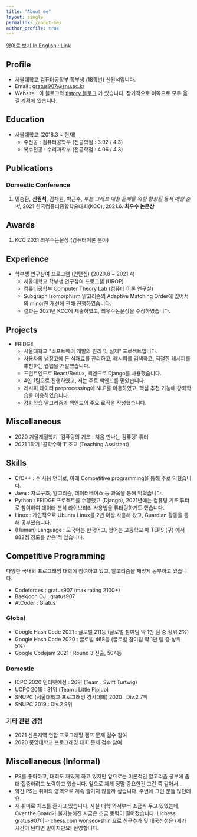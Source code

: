 ```yaml
---
title: "About me"
layout: single
permalink: /about-me/
author_profile: true
---
```

[영어로 보기 In English : Link](/about-me/eng/)
## Profile
- 서울대학교 컴퓨터공학부 학부생 (18학번) 신원석입니다.
- Email : gratus907@snu.ac.kr
- Website : 이 블로그와 [tistory 블로그](www.gratus907.com) 가 있습니다. 장기적으로 이쪽으로 모두 옮길 계획에 있습니다.

## Education
- 서울대학교 (2018.3 ~ 현재)
    - 주전공 : 컴퓨터공학부 (전공학점 : 3.92 / 4.3)
    - 복수전공 : 수리과학부 (전공학점 : 4.06 / 4.3)

## Publications 
### Domestic Conference
1. 민승환, **신원석**, 김채원, 박근수, *부분 그래프 매칭 문제를 위한 향상된 동적 매칭 순서*, 2021 한국컴퓨터종합학술대회(KCC), 2021.6. **최우수 논문상**

## Awards 
1. KCC 2021 최우수논문상 (컴퓨터이론 분야)

## Experience
- 학부생 연구참여 프로그램 (인턴십) (2020.8 ~ 2021.4)
    - 서울대학교 학부생 연구참여 프로그램 (UROP)
    - 컴퓨터공학부 Computer Theory Lab (컴퓨터 이론 연구실)
    - Subgraph Isomorphism 알고리즘의 Adaptive Matching Order에 있어서의 minor한 개선에 관해 진행하였습니다.
    - 결과는 2021년 KCC에 제출하였고, 최우수논문상을 수상하였습니다. 

## Projects
- FRIDGE 
    - 서울대학교 "소프트웨어 개발의 원리 및 실제" 프로젝트입니다.
    - 사용자의 냉장고에 든 식재료를 관리하고, 레시피를 검색하고, 적절한 레시피를 추천하는 웹앱을 개발했습니다.
    - 프런트엔드로 React/Redux, 백엔드로 Django를 사용했습니다.
    - 4인 1팀으로 진행하였고, 저는 주로 백엔드를 맡았습니다. 
    - 레시피 데이터 preprocessing에 NLP를 이용하였고, 핵심 추천 기능에 강화학습을 이용하였습니다. 
    - 강화학습 알고리즘과 백엔드의 주요 로직을 작성했습니다.

## Miscellaneous
- 2020 겨울계절학기 '컴퓨팅의 기초 : 처음 만나는 컴퓨팅' 튜터
- 2021 1학기 '공학수학 1' 조교 (Teaching Assistant)

## Skills
- C/C++ : 주 사용 언어로, 아래 Competitive programming을 통해 주로 익혔습니다. 
- Java : 자료구조, 알고리즘, 데이터베이스 등 과목을 통해 익혔습니다.
- Python : FRIDGE 프로젝트를 수행했고 (Django), 2021년에는 컴퓨팅 기초 튜터로 참여하여 데이터 분석 라이브러리 사용법을 튜터링하기도 했습니다.
- Linux : 개인적으로 Ubuntu Linux를 2년 이상 사용해 왔고, Guardian 활동을 통해 공부했습니다.
- (Human) Language : 모국어는 한국어고, 영어는 고등학교 때 TEPS (구) 에서 882점 정도를 받은 적 있습니다.

## Competitive Programming
다양한 국내외 프로그래밍 대회에 참여하고 있고, 알고리즘을 재밌게 공부하고 있습니다.
- Codeforces : gratus907 (max rating 2100+)
- Baekjoon OJ : gratus907
- AtCoder : Gratus 

### Global
- Google Hash Code 2021 : 글로벌 211등 (글로벌 참여팀 약 1만 팀 중 상위 2%)
- Google Hash Code 2020 : 글로벌 468등 (글로벌 참여팀 약 1만 팀 중 상위 5%)
- Google Codejam 2021 : Round 3 진출, 504등

### Domestic
- ICPC 2020 인터넷예선 : 26위 (Team : Swift Turtwig)
- UCPC 2019 : 31위 (Team : Little Piplup)
- SNUPC (서울대학교 프로그래밍 경시대회) 2020 : Div.2 7위
- SNUPC 2019 : Div.2 9위

### 기타 관련 경험
- 2021 신촌지역 연합 프로그래밍 캠프 문제 검수 참여
- 2020 중앙대학교 프로그래밍 대회 문제 검수 참여

## Miscellaneous (Informal)
- PS를 좋아하고, 대회도 재밌게 하고 있지만 앞으로는 이론적인 알고리즘 공부에 좀더 집중하려고 노력하고 있습니다. 앞으로 제게 정말 중요한건 그런 쪽 같아서...
- 약간 PS는 취미의 영역으로 계속 즐기지 않을까 싶습니다. 주변에 그런 분들 많던데요.
- 새 취미로 체스를 즐기고 있습니다. 사실 대학 와서부터 조금씩 두고 있었는데, Over the Board가 불가능해진 지금은 조금 동력이 떨어졌습니다. Lichess gratus907이나 chess.com wonseokshin 으로 친구추가 및 대국신청은 (제가 시간이 된다면 말이지만요) 환영합니다.
